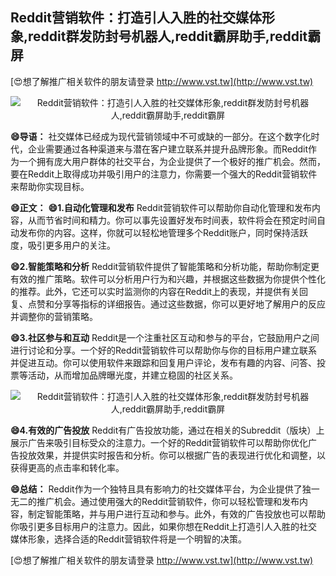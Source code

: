 ## **Reddit营销软件：打造引人入胜的社交媒体形象,reddit群发防封号机器人,reddit霸屏助手,reddit霸屏**

[😍想了解推广相关软件的朋友请登录 http://www.vst.tw](http://www.vst.tw)

 <center><img src="https://vst.tw/MP4/tuiguang/png/4.png" alt="Reddit营销软件：打造引人入胜的社交媒体形象,reddit群发防封号机器人,reddit霸屏助手,reddit霸屏"></center>

**😄导语：**
社交媒体已经成为现代营销领域中不可或缺的一部分。在这个数字化时代，企业需要通过各种渠道来与潜在客户建立联系并提升品牌形象。而Reddit作为一个拥有庞大用户群体的社交平台，为企业提供了一个极好的推广机会。然而，要在Reddit上取得成功并吸引用户的注意力，你需要一个强大的Reddit营销软件来帮助你实现目标。

**😄正文：**
**😄1.自动化管理和发布**
Reddit营销软件可以帮助你自动化管理和发布内容，从而节省时间和精力。你可以事先设置好发布时间表，软件将会在预定时间自动发布你的内容。这样，你就可以轻松地管理多个Reddit账户，同时保持活跃度，吸引更多用户的关注。

**😄2.智能策略和分析**
Reddit营销软件提供了智能策略和分析功能，帮助你制定更有效的推广策略。软件可以分析用户行为和兴趣，并根据这些数据为你提供个性化的推荐。此外，它还可以实时监测你的内容在Reddit上的表现，并提供有关回复、点赞和分享等指标的详细报告。通过这些数据，你可以更好地了解用户的反应并调整你的营销策略。

**😄3.社区参与和互动**
Reddit是一个注重社区互动和参与的平台，它鼓励用户之间进行讨论和分享。一个好的Reddit营销软件可以帮助你与你的目标用户建立联系并促进互动。你可以使用软件来跟踪和回复用户评论，发布有趣的内容、问答、投票等活动，从而增加品牌曝光度，并建立稳固的社区关系。

 <center><img src="https://vst.tw/MP4/tuiguang/png/8.png" alt="Reddit营销软件：打造引人入胜的社交媒体形象,reddit群发防封号机器人,reddit霸屏助手,reddit霸屏"></center>

**😄4.有效的广告投放**
Reddit有广告投放功能，通过在相关的Subreddit（版块）上展示广告来吸引目标受众的注意力。一个好的Reddit营销软件可以帮助你优化广告投放效果，并提供实时报告和分析。你可以根据广告的表现进行优化和调整，以获得更高的点击率和转化率。

**😄总结：**
Reddit作为一个独特且具有影响力的社交媒体平台，为企业提供了独一无二的推广机会。通过使用强大的Reddit营销软件，你可以轻松管理和发布内容，制定智能策略，并与用户进行互动和参与。此外，有效的广告投放也可以帮助你吸引更多目标用户的注意力。因此，如果你想在Reddit上打造引人入胜的社交媒体形象，选择合适的Reddit营销软件将是一个明智的决策。

[😍想了解推广相关软件的朋友请登录 http://www.vst.tw](http://www.vst.tw)



